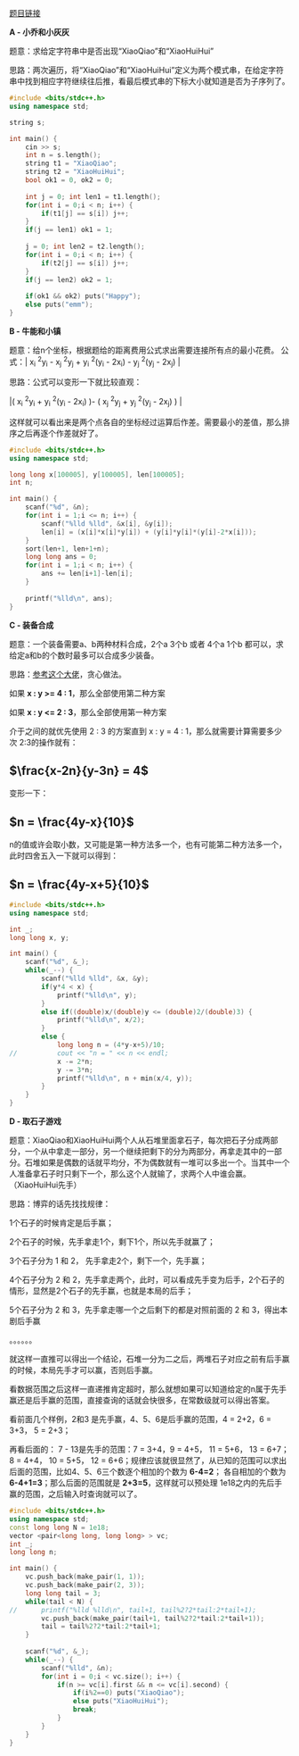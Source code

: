 [题目链接](https://ac.nowcoder.com/acm/contest/4743#question)

**A - 小乔和小灰灰**

题意：求给定字符串中是否出现“XiaoQiao”和“XiaoHuiHui”

思路：两次遍历，将“XiaoQiao”和“XiaoHuiHui”定义为两个模式串，在给定字符串中找到相应字符继续往后推，看最后模式串的下标大小就知道是否为子序列了。

```cpp
#include <bits/stdc++.h>
using namespace std;

string s;

int main() {
	cin >> s;
	int n = s.length();
	string t1 = "XiaoQiao";
	string t2 = "XiaoHuiHui";
	bool ok1 = 0, ok2 = 0;
	
	int j = 0; int len1 = t1.length();
	for(int i = 0;i < n; i++) {
		if(t1[j] == s[i]) j++;
	}
	if(j == len1) ok1 = 1;
	
	j = 0; int len2 = t2.length();
	for(int i = 0;i < n; i++) {
		if(t2[j] == s[i]) j++;
	}
	if(j == len2) ok2 = 1;
	
	if(ok1 && ok2) puts("Happy");
	else puts("emm");
}
```



**B - 牛能和小镇**

题意：给n个坐标，根据题给的距离费用公式求出需要连接所有点的最小花费。 公式：| x<sub>i</sub> <sup>2</sup>y<sub>i</sub> - x<sub>j</sub> <sup>2</sup>y<sub>j</sub>  + y<sub>i</sub> <sup>2</sup>(y<sub>i</sub> - 2x<sub>i</sub>) - y<sub>j</sub> <sup>2</sup>(y<sub>j</sub> - 2x<sub>j</sub>) |

思路：公式可以变形一下就比较直观：

|( x<sub>i</sub> <sup>2</sup>y<sub>i</sub> + y<sub>i</sub> <sup>2</sup>(y<sub>i</sub> - 2x<sub>i</sub>) )- ( x<sub>j</sub> <sup>2</sup>y<sub>j</sub> + y<sub>j</sub> <sup>2</sup>(y<sub>j</sub> - 2x<sub>j</sub>) ) | 

这样就可以看出来是两个点各自的坐标经过运算后作差。需要最小的差值，那么排序之后再逐个作差就好了。

```cpp
#include <bits/stdc++.h>
using namespace std;

long long x[100005], y[100005], len[100005];
int n;

int main() {
	scanf("%d", &n);
	for(int i = 1;i <= n; i++) {
		scanf("%lld %lld", &x[i], &y[i]);
		len[i] = (x[i]*x[i]*y[i]) + (y[i]*y[i]*(y[i]-2*x[i]));
	}
	sort(len+1, len+1+n);
	long long ans = 0;
	for(int i = 1;i < n; i++) {
		ans += len[i+1]-len[i];
	}
	
	printf("%lld\n", ans);
}
```



**C - 装备合成**

题意：一个装备需要a、b两种材料合成，2个a 3个b 或者 4个a 1个b 都可以，求给定a和b的个数时最多可以合成多少装备。

思路：[参考这个大佬](https://blog.csdn.net/qq_43756519/article/details/104853746)，贪心做法。

如果 **x : y >= 4 : 1**，那么全部使用第二种方案

如果 **x : y <= 2 : 3**，那么全部使用第一种方案

介于之间的就优先使用 2 : 3 的方案直到 x : y = 4 : 1，那么就需要计算需要多少次 2:3的操作就有：

## 				$\frac{x-2n}{y-3n} = 4$

变形一下：

## 				$n = \frac{4y-x}{10}$

n的值或许会取小数，又可能是第一种方法多一个，也有可能第二种方法多一个，此时四舍五入一下就可以得到：

## 				$n = \frac{4y-x+5}{10}$

```cpp
#include <bits/stdc++.h>
using namespace std;

int _;
long long x, y;

int main() {
	scanf("%d", &_);
	while(_--) {
		scanf("%lld %lld", &x, &y);
		if(y*4 < x) {
			printf("%lld\n", y);
		}
		else if((double)x/(double)y <= (double)2/(double)3) {
			printf("%lld\n", x/2);
		}
		else {
			long long n = (4*y-x+5)/10;
//			cout << "n = " << n << endl;
			x -= 2*n;
			y -= 3*n;
			printf("%lld\n", n + min(x/4, y));
		}
	}
}
```



**D - 取石子游戏**

题意：XiaoQiao和XiaoHuiHui两个人从石堆里面拿石子，每次把石子分成两部分，一个从中拿走一部分，另一个继续把剩下的分为两部分，再拿走其中的一部分。石堆如果是偶数的话就平均分，不为偶数就有一堆可以多出一个。当其中一个人准备拿石子时只剩下一个，那么这个人就输了，求两个人中谁会赢。（XiaoHuiHui先手）

思路：博弈的话先找找规律：

1个石子的时候肯定是后手赢；

2个石子的时候，先手拿走1个，剩下1个，所以先手就赢了；

3个石子分为 1 和 2， 先手拿走2个，剩下一个，先手赢；

4个石子分为 2 和 2，先手拿走两个，此时，可以看成先手变为后手，2个石子的情形，显然是2个石子的先手赢，也就是本局的后手；

5个石子分为 2 和 3，先手拿走哪一个之后剩下的都是对照前面的 2 和 3，得出本剧后手赢

。。。。。。

就这样一直推可以得出一个结论，石堆一分为二之后，两堆石子对应之前有后手赢的时候，本局先手才可以赢，否则后手赢。

看数据范围之后这样一直递推肯定超时，那么就想如果可以知道给定的n属于先手赢还是后手赢的范围，直接查询的话就会快很多，在常数级就可以得出答案。

看前面几个样例，2和3 是先手赢，4、5、6是后手赢的范围，4 = 2+2，6 = 3+3， 5 = 2+3； 

再看后面的： 7 - 13是先手的范围：7 = 3+4，9 = 4+5， 11 = 5+6， 13 = 6+7； 8 = 4+4， 10 = 5+5， 12 = 6+6；规律应该就很显然了，从已知的范围可以求出后面的范围，比如4、5、6三个数逐个相加的个数为 **6-4=2**； 各自相加的个数为 **6-4+1=3**；那么后面的范围就是 **2+3=5**，这样就可以预处理 1e18之内的先后手赢的范围，之后输入时查询就可以了。

```cpp
#include <bits/stdc++.h>
using namespace std;
const long long N = 1e18;
vector <pair<long long, long long> > vc;
int _;
long long n;

int main() {
	vc.push_back(make_pair(1, 1));
	vc.push_back(make_pair(2, 3));
	long long tail = 3;
	while(tail < N) {
//		printf("%lld %lld\n", tail+1, tail%2?2*tail:2*tail+1);
		vc.push_back(make_pair(tail+1, tail%2?2*tail:2*tail+1));
		tail = tail%2?2*tail:2*tail+1;
	}
	
	scanf("%d", &_);
	while(_--) {
		scanf("%lld", &n);
		for(int i = 0;i < vc.size(); i++) {
			if(n >= vc[i].first && n <= vc[i].second) {
				if(i%2==0) puts("XiaoQiao");
				else puts("XiaoHuiHui");
				break;
			}
		}
	}
}
```

